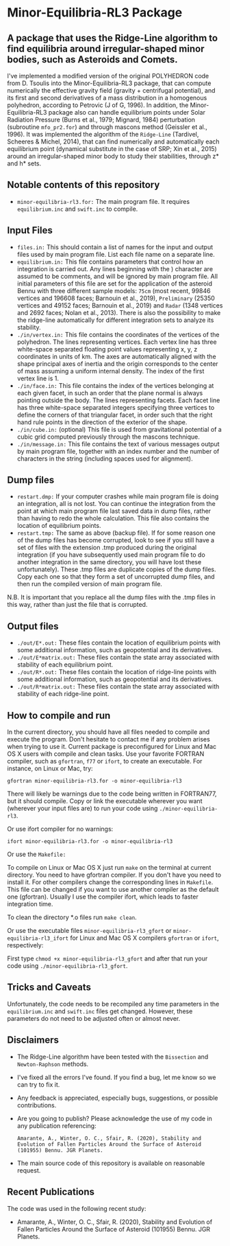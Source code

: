 Minor-Equilibria-RL3 Package
===============================
A package that uses the Ridge-Line algorithm to find equilibria around irregular-shaped minor bodies, such as Asteroids and Comets.
---------------------------------

I've implemented a modified version of the original POLYHEDRON code from D. Tsoulis into the Minor-Equilibria-RL3 package, that can compute numerically the effective gravity field (gravity + centrifugal potential), and its first and second derivatives of a mass distribution in a homogenous polyhedron, according to Petrovic (J of G, 1996). In addition, the Minor-Equilibria-RL3 package also can handle equilibrium points under Solar Radiation Pressure (Burns et al., 1979; Mignard, 1984) perturbation (subroutine ``mfo_pr2.for``) and through mascons method (Geissler et al., 1996). It was implemented the algorithm of the ``Ridge-Line`` (Tardivel, Scheeres & Michel, 2014), that can find numerically and automatically each equilibrium point (dynamical substitute in the case of SRP; Xin et al., 2015) around an irregular-shaped minor body to study their stabilities, through z* and h* sets.

Notable contents of this repository
---------------------------

*    ``minor-equilibria-rl3.for:`` The main program file.  It requires ``equilibrium.inc`` and ``swift.inc`` to compile.

 Input Files
 ---------------

*    ``files.in:`` This should contain a list of names for the input and output files used by main program file. List each file name on a separate line.
*    ``equilibrium.in:`` This file contains parameters that control how an integration is carried out. Any lines beginning with the ) character are assumed to be comments, and will be ignored by main program file. All initial parameters of this file are set for the application of the asteroid Bennu with three different sample models: ``75cm`` (most recent, 99846 vertices and 196608 faces; Barnouin et al., 2019), ``Preliminary`` (25350 vertices and 49152 faces; Barnouin et al., 2019) and ``Radar`` (1348 vertices and 2692 faces; Nolan et al., 2013). There is also the possibility to make the ridge-line automatically for different integration sets to analyze its stability.
*    ``./in/vertex.in:`` This file contains the coordinates of the vertices of the polyhedron. The lines representing vertices. Each vertex line has three white-space separated floating point values representing x, y, z coordinates in units of km. The axes are automatically aligned with the shape principal axes of inertia and the origin corresponds to the center of mass assuming a uniform internal density. The index of the first vertex line is 1. 
*    ``./in/face.in:`` This file contains the index of the vertices belonging at each given facet, in such an order that the plane normal is always pointing outside the body. The lines representing facets. Each facet line has three white-space separated integers specifying three vertices to define the corners of that triangular facet, in order such that the right hand rule points in the direction of the exterior of the shape. 
*    ``./in/cube.in:`` (optional) This file is used from gravitational potential of a cubic grid computed previously through the mascons technique.
*    ``./in/message.in:`` This file contains the text of various messages output by main program file, together with an index number and the number of characters in the string (including spaces used for alignment).

 Dump files
 ---------------

*    ``restart.dmp:`` If your computer crashes while main program file is doing an integration, all is not lost. You can continue the integration from the point at which main program file last saved data in dump files, rather than having to redo the whole calculation. This file also contains the location of equilibrium points.
*    ``restart.tmp:`` The same as above (backup file). If for some reason one of the dump files has become corrupted, look to see if you still have a set of files with the extension .tmp produced during the original integration (if you have subsequently used main program file to do another integration in the same directory, you will have lost these unfortunately). These .tmp files are duplicate copies of the dump files. Copy each one so that they form a set of uncorrupted dump files, and then run the compiled version of main program file.

 N.B. It is important that you replace all the dump files with the .tmp files in this way, rather than just the file that is corrupted.

 Output files
 ---------------

*    ``./out/E*.out:`` These files contain the location of equilibrium points with some additional information, such as geopotential and its derivatives.
*    ``./out/E*matrix.out:`` These files contain the state array associated with stability of each equilibrium point.
*    ``./out/R*.out:`` These files contain the location of ridge-line points with some additional information, such as geopotential and its derivatives.
*    ``./out/R*matrix.out:`` These files contain the state array associated with stability of each ridge-line point.

How to compile and run
----------------------

In the current directory, you should have all files needed to compile and execute the program. Don't hesitate to contact me if any problem arises when trying to use it.
Current package is preconfigured for Linux and Mac OS X users with compile and clean tasks. Use your favorite FORTRAN compiler, such as ``gfortran``, ``f77`` or ``ifort``, to create an executable.  For instance, on Linux or Mac, try:

   ``gfortran minor-equilibria-rl3.for -o minor-equilibria-rl3``

There will likely be warnings due to the code being written in FORTRAN77, but it should compile. Copy or link the executable wherever you want (wherever your input files are) to run your code using ``./minor-equilibria-rl3``.

Or use ifort compiler for no warnings:

   ``ifort minor-equilibria-rl3.for -o minor-equilibria-rl3``

Or use the ``Makefile:``

   To compile on Linux or Mac OS X just run ``make`` on the terminal at current directory. You need to have gfortran compiler. If you don't have you need to install it. For other compilers change the corresponding lines in ``Makefile``. This file can be changed if you want to use another compiler as the default one (gfortran). Usually I use the compiler ifort, which leads to faster integration time.

   To clean the directory *.o files run ``make clean``.

Or use the executable files ``minor-equilibria-rl3_gfort`` or ``minor-equilibria-rl3_ifort`` for Linux and Mac OS X compilers ``gfortran`` or ``ifort``, respectively:

   First type ``chmod +x minor-equilibria-rl3_gfort`` and after that run your code using ``./minor-equilibria-rl3_gfort``.

Tricks and Caveats
------------------

Unfortunately, the code needs to be recompiled any time parameters in the ``equilibrium.inc`` and ``swift.inc`` files get changed. However, these parameters do not need to be adjusted often or almost never.

Disclaimers
------------

* The Ridge-Line algorithm have been tested with the ``Bissection`` and ``Newton-Raphson`` methods.
* I've fixed all the errors I've found.  If you find a bug, let me know so we can try to fix it.
* Any feedback is appreciated, especially bugs, suggestions, or possible contributions.
* Are you going to publish? Please acknowledge the use of my code in any publication referencing:

   ``Amarante, A., Winter, O. C., Sfair, R. (2020), Stability and Evolution of Fallen Particles Around the Surface of Asteroid (101955) Bennu. JGR Planets.``

* The main source code of this repository is available on reasonable request.

Recent Publications
-------------------

The code was used in the following recent study:

* Amarante, A., Winter, O. C., Sfair, R. (2020), Stability and Evolution of Fallen Particles Around the Surface of Asteroid (101955) Bennu. JGR Planets.
